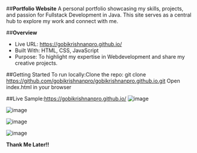 ##**Portfolio Website**
A personal portfolio showcasing my skills, projects, and passion for Fullstack Development in Java. This site serves as a central hub to explore my work and connect with me.

##**Overview**
- Live URL: https://gobikrishnanpro.github.io/
- Built With: HTML, CSS, JavaScript 
- Purpose: To highlight my expertise in Webdevelopment and share my creative projects.

##Getting Started
To run locally:Clone the repo: git clone https://github.com/gobikrishnanpro/gobikrishnanpro.github.io.git
Open index.html in your browser

##Live Sample:https://gobikrishnanpro.github.io/
![image](https://github.com/user-attachments/assets/933793e5-90a5-487c-804d-ad9d84917874)

![image](https://github.com/user-attachments/assets/ece194cd-ab03-43e8-8ba6-90308fc62792)

![image](https://github.com/user-attachments/assets/38ff9bb0-2e37-438d-b4d6-2aa832d8a6ce)

![image](https://github.com/user-attachments/assets/71a98032-2739-472e-81e2-cb3ecbf99e32)

**Thank Me Later!!**
